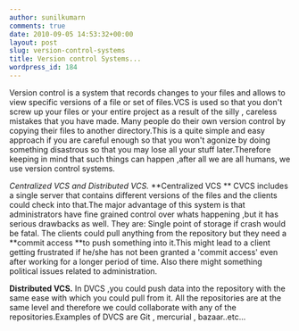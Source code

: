 ```yaml
---
author: sunilkumarn
comments: true
date: 2010-09-05 14:53:32+00:00
layout: post
slug: version-control-systems
title: Version control Systems...
wordpress_id: 184
---
```


Version control is a system that records changes to your files and allows to view specific versions of a file or set of files.VCS is used so that you don't screw up your files or your entire project as a result of the silly , careless mistakes that you have made.
Many people do their own version control by copying their files to another directory.This is a quite simple and easy approach if you are careful enough so that you won't agonize by doing something disastrous so that you may lose all your stuff later.Therefore keeping in mind that such things can happen ,after all we are all humans, we use version control systems.

_Centralized VCS and Distributed VCS._
**Centralized VCS **
CVCS includes a single server that contains different versions of the files and the clients could check into that.The major advantage of this system is that administrators have fine grained control over whats happening ,but it has serious drawbacks as well. They are:
Single point of storage if crash would be fatal.
The clients could pull anything from the repository but they need a **commit access **to push something into it.This might lead to a client getting frustrated if he/she has not been granted a 'commit access'  even after working for a longer period of time. Also there might something political issues related to administration.

**Distributed VCS.**
In DVCS ,you could push data into the repository with the same ease with which you could pull from it. All the repositories are at the same level and therefore we could collaborate with any of the repositories.Examples of DVCS are Git , mercurial , bazaar..etc...


